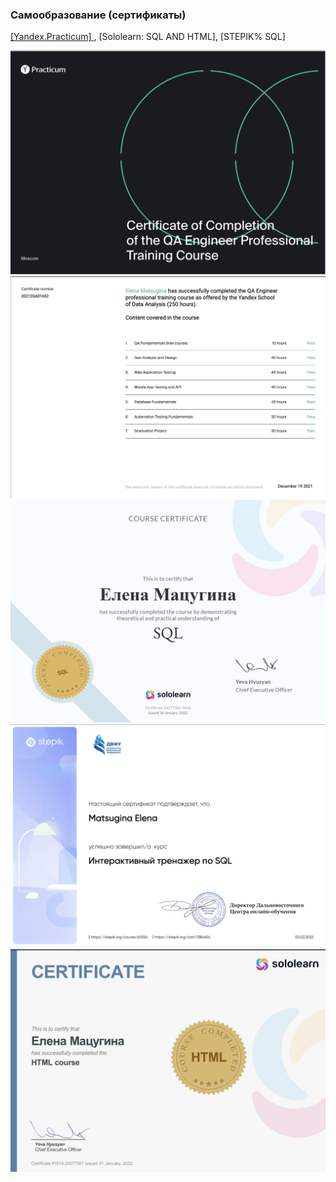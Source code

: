 ### Самообразование (сертификаты)

<a href = "https://github.com/MatsuginaElena/portfolio/blob/master/images/YA1.png" >[Yandex.Practicum] </a>
, [Sololearn: SQL AND HTML], [STEPIK% SQL]

![Yandex](../images/YA1.png "Yandex1")
![Yandex](../images/YA2.png "Yandex2")
![SQL](../images/SQL.jpeg "SQL")
![SQL](../images/SQLSTEP.png "SQL")
![HTML](../images/HTML.png "HTML")